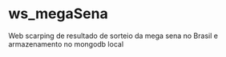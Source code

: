 # ws_megaSena
Web scarping de resultado de sorteio da mega sena no Brasil e armazenamento no mongodb local
